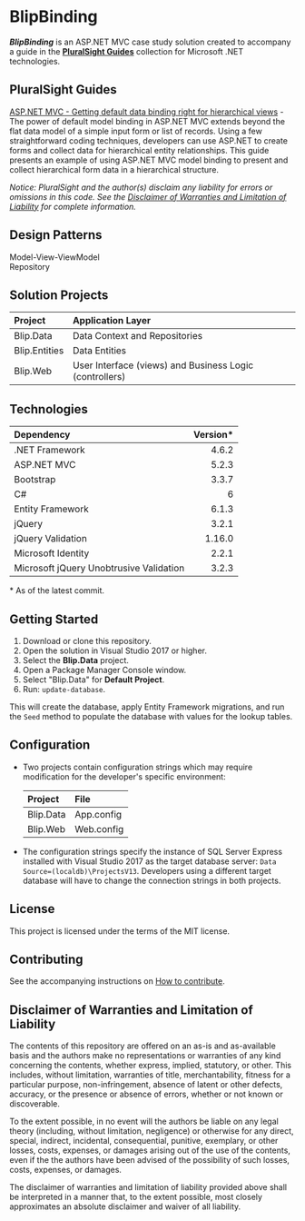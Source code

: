 # BlipBinding

**_BlipBinding_** is an ASP.NET MVC case study solution created to accompany a guide in the [**PluralSight Guides**](https://www.pluralsight.com/guides) collection for Microsoft .NET technologies.

## PluralSight Guides

[ASP.NET MVC - Getting default data binding right for hierarchical views](https://www.pluralsight.com/guides/asp-net-mvc-getting-default-data-binding-right-for-hierarchical-views) - The power of default model binding in ASP.NET MVC extends beyond the flat data model of a simple input form or list of records. Using a few straightforward coding techniques, developers can use ASP.NET to create forms and collect data for hierarchical entity relationships. This guide presents an example of using ASP.NET MVC model binding to present and collect hierarchical form data in a hierarchical structure.

*Notice: PluralSight and the author(s) disclaim any liability for errors or omissions in this code. See the [Disclaimer of Warranties and Limitation of Liability](#disclaimer-of-warranties-and-limitation-of-liability) for complete information.*

## Design Patterns

Model-View-ViewModel  
Repository

## Solution Projects

| Project | Application Layer |
| :--- | :--- |
| Blip.Data | Data Context and Repositories |
| Blip.Entities | Data Entities |
| Blip.Web | User Interface (views) and Business Logic (controllers) |

## Technologies

| Dependency | Version*
| :--- | ---:
| .NET Framework | 4.6.2
| ASP.NET MVC | 5.2.3
| Bootstrap | 3.3.7
| C# | 6
| Entity Framework | 6.1.3
| jQuery | 3.2.1
| jQuery Validation | 1.16.0
| Microsoft Identity | 2.2.1
| Microsoft jQuery Unobtrusive Validation | 3.2.3

&ast; As of the latest commit.

## Getting Started

1. Download or clone this repository.
1. Open the solution in Visual Studio 2017 or higher.
1. Select the **Blip.Data** project.
1. Open a Package Manager Console window.
1. Select "Blip.Data" for **Default Project**.
1. Run: `update-database`.

This will create the database, apply Entity Framework migrations, and run the `Seed` method to populate the database with values for the lookup tables.

## Configuration

* Two projects contain configuration strings which may require modification for the developer's specific environment:

    | Project | File
    | :--- | :---
    | Blip.Data | App.config
    | Blip.Web | Web.config

* The configuration strings specify the instance of SQL Server Express installed with Visual Studio 2017 as the target database server: `Data Source=(localdb)\ProjectsV13`. Developers using a different target database will have to change the connection strings in both projects.

## License

This project is licensed under the terms of the MIT license.

## Contributing

See the accompanying instructions on [How to contribute](CONTRIBUTING.md).

## Disclaimer of Warranties and Limitation of Liability

The contents of this repository are offered on an as-is and as-available basis and the authors make no representations or warranties of any kind concerning the contents, whether express, implied, statutory, or other. This includes, without limitation, warranties of title, merchantability, fitness for a particular purpose, non-infringement, absence of latent or other defects, accuracy, or the presence or absence of errors, whether or not known or discoverable.

To the extent possible, in no event will the authors be liable on any legal theory (including, without limitation, negligence) or otherwise for any direct, special, indirect, incidental, consequential, punitive, exemplary, or other losses, costs, expenses, or damages arising out of the use of the contents, even if the the authors have been advised of the possibility of such losses, costs, expenses, or damages.

The disclaimer of warranties and limitation of liability provided above shall be interpreted in a manner that, to the extent possible, most closely approximates an absolute disclaimer and waiver of all liability.